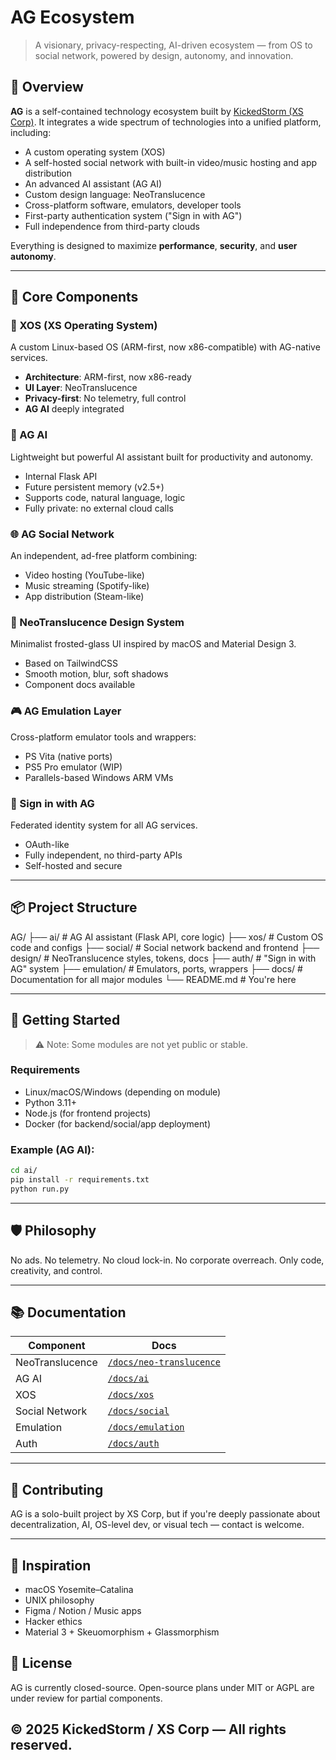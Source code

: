 # AG Ecosystem

> A visionary, privacy-respecting, AI-driven ecosystem — from OS to social network, powered by design, autonomy, and innovation.

## 🔮 Overview

**AG** is a self-contained technology ecosystem built by [KickedStorm (XS Corp)](https://xs-corp.github.io/AG-Static/). It integrates a wide spectrum of technologies into a unified platform, including:

- A custom operating system (XOS)
- A self-hosted social network with built-in video/music hosting and app distribution
- An advanced AI assistant (AG AI)
- Custom design language: NeoTranslucence
- Cross-platform software, emulators, developer tools
- First-party authentication system ("Sign in with AG")
- Full independence from third-party clouds

Everything is designed to maximize **performance**, **security**, and **user autonomy**.

---

## 🧩 Core Components

### 🔧 XOS (XS Operating System)

A custom Linux-based OS (ARM-first, now x86-compatible) with AG-native services.

- **Architecture**: ARM-first, now x86-ready
- **UI Layer**: NeoTranslucence
- **Privacy-first**: No telemetry, full control
- **AG AI** deeply integrated

### 🧠 AG AI

Lightweight but powerful AI assistant built for productivity and autonomy.

- Internal Flask API
- Future persistent memory (v2.5+)
- Supports code, natural language, logic
- Fully private: no external cloud calls

### 🌐 AG Social Network

An independent, ad-free platform combining:

- Video hosting (YouTube-like)
- Music streaming (Spotify-like)
- App distribution (Steam-like)

### 🎨 NeoTranslucence Design System

Minimalist frosted-glass UI inspired by macOS and Material Design 3.

- Based on TailwindCSS
- Smooth motion, blur, soft shadows
- Component docs available

### 🎮 AG Emulation Layer

Cross-platform emulator tools and wrappers:

- PS Vita (native ports)
- PS5 Pro emulator (WIP)
- Parallels-based Windows ARM VMs

### 🔐 Sign in with AG

Federated identity system for all AG services.

- OAuth-like
- Fully independent, no third-party APIs
- Self-hosted and secure

---

## 📦 Project Structure

AG/
├── ai/ # AG AI assistant (Flask API, core logic)
├── xos/ # Custom OS code and configs
├── social/ # Social network backend and frontend
├── design/ # NeoTranslucence styles, tokens, docs
├── auth/ # "Sign in with AG" system
├── emulation/ # Emulators, ports, wrappers
├── docs/ # Documentation for all major modules
└── README.md # You're here

---

## 🚀 Getting Started

> ⚠️ Note: Some modules are not yet public or stable.

### Requirements

- Linux/macOS/Windows (depending on module)
- Python 3.11+
- Node.js (for frontend projects)
- Docker (for backend/social/app deployment)

### Example (AG AI):

```bash
cd ai/
pip install -r requirements.txt
python run.py
```
---

## 🛡 Philosophy

No ads.
No telemetry.
No cloud lock-in.
No corporate overreach.
Only code, creativity, and control.

---

## 📚 Documentation

| Component       | Docs                                                |
| --------------- | --------------------------------------------------- |
| NeoTranslucence | [`/docs/neo-translucence`](./docs/neo-translucence) |
| AG AI           | [`/docs/ai`](./docs/ai)                             |
| XOS             | [`/docs/xos`](./docs/xos)                           |
| Social Network  | [`/docs/social`](./docs/social)                     |
| Emulation       | [`/docs/emulation`](./docs/emulation)               |
| Auth            | [`/docs/auth`](./docs/auth)                         |

---

## 🤝 Contributing

AG is a solo-built project by XS Corp, but if you're deeply passionate about decentralization, AI, OS-level dev, or visual tech — contact is welcome.

---

## 🧠 Inspiration

- macOS Yosemite–Catalina
- UNIX philosophy
- Figma / Notion / Music apps
- Hacker ethics
- Material 3 + Skeuomorphism + Glassmorphism

## 📜 License

AG is currently closed-source. Open-source plans under MIT or AGPL are under review for partial components.

## © 2025 KickedStorm / XS Corp — All rights reserved.
